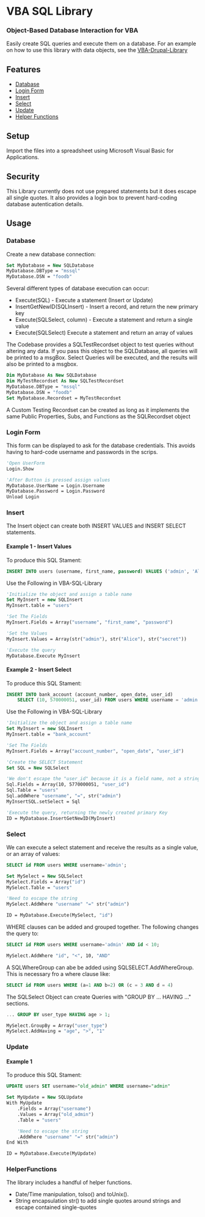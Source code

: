 VBA SQL Library
=====================

### Object-Based Database Interaction for VBA

Easily create SQL queries and execute them on a database. For an example on how to use this library with data objects, see the [VBA-Drupal-Library](https://github.com/Beakerboy/VBA-Drupal-Library) 

Features
--------
 * [Database](#database)
 * [Login Form](#login-form)
 * [Insert](#insert)
 * [Select](#select)
 * [Update](#update)
 * [Helper Functions](#helper-functions)
 
 Setup
-----

Import the files into a spreadsheet using Microsoft Visual Basic for Applications.
 
 Security
-----
This Library currently does not use prepared statements but it does escape all single quotes. It also provides a login box to prevent hard-coding database autentication details.

 Usage
-----

### Database
Create a new database connection:
```vb
Set MyDatabase = New SQLDatabase
MyDatabase.DBType = "mssql"
MyDatabase.DSN = "foodb"
```
Several different types of database execution can occur:
 * Execute(SQL) - Execute a statement (Insert or Update)
 * InsertGetNewID(SQLInsert) - Insert a record, and return the new primary key
 * Execute(SQLSelect, column) - Execute a statement and return a single value
 * Execute(SQLSelect) Execute a statement and return an array of values
 
The Codebase provides a SQLTestRecordset object to test queries without altering any data. If you pass this object to the SQLDatabase, all queries will be printed to a msgBox. Select Queries will be executed, and the results will also be printed to a msgbox.
```vb
Dim MyDatabase As New SQLDatabase
Dim MyTestRecordset As New SQLTestRecordset
MyDatabase.DBType = "mssql"
MyDatabase.DSN = "foodb"
Set MyDatabase.Recordset = MyTestRecordset
```
A Custom Testing Recordset can be created as long as it implements the same Public Properties, Subs, and Functions as the SQLRecordset object

### Login Form
This form can be displayed to ask for the database credentials. This avoids having to hard-code username and passwords in the scrips.
```vb
'Open UserForm
Login.Show

'After Button is pressed assign values
MyDatabase.UserName = Login.Username
MyDatabase.Password = Login.Password
Unload Login
```

### Insert
The Insert object can create both INSERT VALUES and INSERT SELECT statements.

#### Example 1 - Insert Values
To produce this SQL Stament:
```sql
INSERT INTO users (username, first_name, password) VALUES ('admin', 'Alice', 'secret');
```

Use the Following in VBA-SQL-Library
```vb
'Initialize the object and assign a table name
Set MyInsert = new SQLInsert
MyInsert.table = "users"

'Set The Fields
MyInsert.Fields = Array("username", "first_name", "password")

'Set the Values
MyInsert.Values = Array(str("admin"), str("Alice"), str("secret"))

'Execute the query
MyDatabase.Execute MyInsert 
```

#### Example 2 - Insert Select
To produce this SQL Stament:
```sql
INSERT INTO bank_account (account_number, open_date, user_id)
    SELECT (10, 570000051, user_id) FROM users WHERE username = 'admin';
````
Use the Following in VBA-SQL-Library
```vb
'Initialize the object and assign a table name
Set MyInsert = new SQLInsert
MyInsert.table = "bank_account"

'Set The Fields
MyInsert.Fields = Array("account_number", "open_date", "user_id")

'Create the SELECT Statement
Set SQL = New SQLSelect

'We don't escape the "user_id" because it is a field name, not a string
Sql.Fields = Array(10, 5770000051, "user_id")
Sql.Table = "users"
Sql.addWhere "username", "=", str("admin")
MyInsertSQL.setSelect = Sql

'Execute the query, returning the newly created primary Key
ID = MyDatabase.InsertGetNewID(MyInsert)
```


### Select
We can execute a select statement and receive the results as a single value, or an array of values:
```sql
SELECT id FROM users WHERE username='admin';
```

```vb
Set MySelect = New SQLSelect
MySelect.Fields = Array("id")
MySelect.Table = "users"

'Need to escape the string
MySelect.AddWhere "username" "=" str("admin") 

ID = MyDatabase.Execute(MySelect, "id")
```
WHERE clauses can be added and grouped together. The following changes the query to:
```sql
SELECT id FROM users WHERE username='admin' AND id < 10;
```
```vb
MySelect.AddWhere "id", "<", 10, "AND"
```
A SQLWhereGroup can abe be added using SQLSELECT.AddWhereGroup. This is necessary fro a where clause like:
```sql
SELECT id FROM users WHERE (a=1 AND b=2) OR (c = 3 AND d = 4)
```
The SQLSelect Object can create Queries with "GROUP BY ... HAVING ..." sections.
```sql
... GROUP BY user_type HAVING age > 1;
```
```vb
MySelect.GroupBy = Array("user_type")
MySelect.AddHaving = "age", ">", "1"
```


### Update
#### Example 1 
To produce this SQL Stament:
```sql
UPDATE users SET username="old_admin" WHERE username="admin"
```
```vb
Set MyUpdate = New SQLUpdate
With MyUpdate
    .Fields = Array("username")
    .Values = Array("old_admin")
    .Table = "users"

    'Need to escape the string
    .AddWhere "username" "=" str("admin") 
End With

ID = MyDatabase.Execute(MyUpdate)
```
### HelperFunctions
The library includes a handful of helper functions. 
* Date/Time manipulation, toIso() and toUnix().
* String encapsulation str() to add single quotes around strings and escape contained single-quotes
